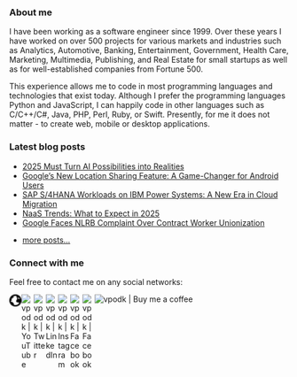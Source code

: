 ### About me

I have been working as a software engineer since 1999. Over these years I have worked on over 500 projects for various markets and industries such as Analytics, Automotive, Banking, Entertainment, Government, Health Care, Marketing, Multimedia, Publishing, and Real Estate for small startups as well as for well-established companies from Fortune 500.

This experience allows me to code in most programming languages and technologies that exist today. Although I prefer the programming languages Python and JavaScript, I can happily code in other languages such as C/C++/C#, Java, PHP, Perl, Ruby, or Swift. Presently, for me it does not matter - to create web, mobile or desktop applications.

### Latest blog posts

<!-- BLOG-POST-LIST:START -->
- [2025 Must Turn AI Possibilities into Realities](https://medium.com/readers-club/2025-must-turn-ai-possibilities-into-realities-c11688a37463?source=rss-22947912adc0------2)
- [Google’s New Location Sharing Feature: A Game-Changer for Android Users](https://medium.com/majordigest/googles-new-location-sharing-feature-a-game-changer-for-android-users-22728b1bc8e8?source=rss-22947912adc0------2)
- [SAP S/4HANA Workloads on IBM Power Systems: A New Era in Cloud Migration](https://medium.com/majordigest/sap-s-4hana-workloads-on-ibm-power-systems-a-new-era-in-cloud-migration-a958dbb44992?source=rss-22947912adc0------2)
- [NaaS Trends: What to Expect in 2025](https://medium.com/majordigest/naas-trends-what-to-expect-in-2025-1a03b6795ec2?source=rss-22947912adc0------2)
- [Google Faces NLRB Complaint Over Contract Worker Unionization](https://medium.com/majordigest/google-faces-nlrb-complaint-over-contract-worker-unionization-3c45d94546e4?source=rss-22947912adc0------2)
<!-- BLOG-POST-LIST:END -->
- [more posts...](https://medium.com/@vpodk)

### Connect with me
Feel free to contact me on any social networks:

[<img align="left" alt="vpodk.com" width="22px" src="https://raw.githubusercontent.com/iconic/open-iconic/master/svg/globe.svg" />][website]
[<img align="left" alt="vpodk | YouTube" width="22px" src="https://cdn.jsdelivr.net/npm/simple-icons@v3/icons/youtube.svg" />][youtube]
[<img align="left" alt="vpodk | Twitter" width="22px" src="https://cdn.jsdelivr.net/npm/simple-icons@v3/icons/twitter.svg" />][twitter]
[<img align="left" alt="vpodk | LinkedIn" width="22px" src="https://cdn.jsdelivr.net/npm/simple-icons@v3/icons/linkedin.svg" />][linkedin]
[<img align="left" alt="vpodk | Instagram" width="22px" src="https://cdn.jsdelivr.net/npm/simple-icons@v3/icons/instagram.svg" />][instagram]
[<img align="left" alt="vpodk | Facebook" width="22px" src="https://cdn.jsdelivr.net/npm/simple-icons@v3/icons/facebook.svg" />][facebook]
[<img align="left" alt="vpodk | Facebook" width="22px" src="https://cdn.jsdelivr.net/npm/simple-icons@v3/icons/medium.svg" />][medium]
[<img align="left" alt="vpodk | Buy me a coffee" height="24px" src="https://cdn.buymeacoffee.com/buttons/default-yellow.png" />][buymeacoffee]
<br>

<!-- Meta data -->
[website]: https://vpodk.com
[twitter]: https://twitter.com/vpodk
[youtube]: https://youtube.com/@vpodk
[instagram]: https://instagram.com/vpodk
[linkedin]: https://linkedin.com/in/vpodk
[facebook]: https://facebook.com/vpodk
[medium]: https://medium.com/@vpodk
[buymeacoffee]: https://www.buymeacoffee.com/vpodk
